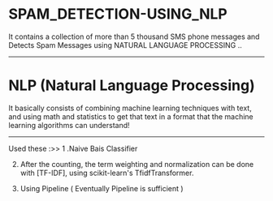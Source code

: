 # SPAM_DETECTION-USING_NLP
It contains a collection of more than 5 thousand SMS phone messages and Detects Spam Messages using NATURAL LANGUAGE PROCESSING ..

___
# NLP (Natural Language Processing)

It basically consists of combining machine learning techniques with text, and using math and statistics to get that text in a format that the machine learning algorithms can understand!


___
Used these :>>
1 .Naive Bais Classifier 

2. After the counting, the term weighting and normalization can be done with [TF-IDF], using scikit-learn's TfidfTransformer.

3. Using Pipeline ( Eventually Pipeline is sufficient )
